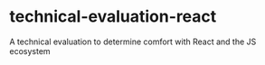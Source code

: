 # technical-evaluation-react
A technical evaluation to determine comfort with React and the JS ecosystem
